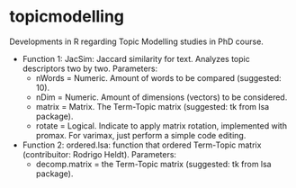 # topicmodelling
Developments in R regarding Topic Modelling studies in PhD course.
- Function 1: JacSim: Jaccard similarity for text. Analyzes topic descriptors two by two. Parameters:
  - nWords = Numeric. Amount of words to be compared (suggested: 10).
  - nDim = Numeric. Amount of dimensions (vectors) to be considered.
  - matrix = Matrix. The Term-Topic matrix (suggested: tk from lsa package).
  - rotate = Logical. Indicate to apply matrix rotation, implemented with promax. For varimax, just perform a simple code editing. 
- Function 2: ordered.lsa: function that ordered Term-Topic matrix (contribuitor: Rodrigo Heldt). Parameters:
  - decomp.matrix = the Term-Topic matrix (suggested: tk from lsa package).
